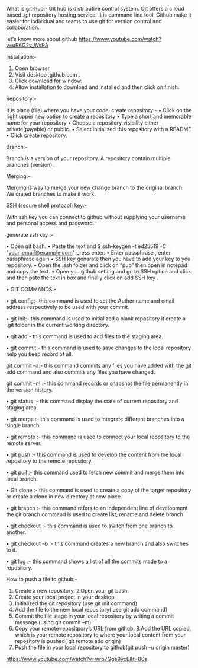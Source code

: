 What is git-hub:-
Git hub is distributive control system. Oit offers a c loud based 
.git repository hosting service. It is command line tool. Github
make it easier for individual and teams to use git for version 
control and collaboration.

let's know more about github 
https://www.youtube.com/watch?v=uR6G2v_WsRA

Installation:-

1. Open browser
2. Visit desktop .github.com .
3. Click download for window.
4. Allow installation to download and installed and then click 
on finish.

Repository:-

It is place (file) where you have your code.
create repository:-
• Click on the right upper new option to create a repository
• Type a short and memorable name for your repository
• Choose a repository visibility either private(payable) or 
public.
• Select initialized this repository with a README 
• Click create repository.

Branch:-

Branch is a version of your repository.
A repository contain multiple branches (version).

Merging:-

Merging is way to merge your new change branch to the 
original branch. We crated branches to make it work.

SSH (secure shell protocol) key:-

With ssh key you can connect to github without supplying your 
username and personal access and password.
 
generate ssh key :-

• Open git bash.
• Paste the text and $ ssh-keygen -t ed25519 -C "your_email@example.com"
press enter.
• Enter passphrase , enter passphrase again 
• SSH key genarate then you have to add your key to you 
repository.
• Open the .ssh folder and click on “pub” then open in 
notepad and copy the text.
• Open you github setting and go to SSH option and click 
and then pate the text in box and finally click on add SSH 
key .

• GIT COMMANDS:-

• git config:- this command is used to set the Auther 
name and email address respectively to be used with 
your commit.

• git init:- this command is used to initialized a blank 
repository it create a .git folder in the current working 
directory.

• git add:- this command is used to add files to the staging 
area.

• git commit:- this command is used to save changes to 
the local repository help you keep record of all. 

 git commit –a:- this command commits any files 
you have added with the git add command and 
also commits any files you have changed.

 git commit –m :- this command records or snapshot 
the file permanently in the version 
history.

• git status :- this command display the state of current 
repository and staging area.

• git merge :- this command is used to integrate different 
branches into a single branch.

• git remote :- this command is used to connect your local 
repository to the remote server.

• git push :- this command is used to develop the content 
from the local repository to the remote repository.

• git pull :- this command used to fetch new commit and 
merge them into local branch.

• Git clone :- this command is used to create a copy of the 
target repository or create a clone in new directory at new 
place.

• git branch :- this command refers to an independent line 
of development the git branch command is used to create 
list, rename and delete branch.

• git checkout :- this command is used to switch from one 
branch to another.

• git checkout –b :- this command creates a new branch 
and also switches to it.

• git log :- this command shows a list of all the commits 
made to a repository.
 
How to push a file to github:-

1. Create a new repository. 
2.Open your git bash.
3. Create your local project in your desktop
4. Initialized the git repository (use git init command)
5. Add the file to the new local repository( use git add 
command)
6. Commit the file stage in your local repository by 
writing a commit message (using git commit –m)
7. Copy your remote repositpory’s URL from github.
8.Add the URL copied, which is your remote repository 
to where your local content from your repository is 
pushed( git remote add origin)
9. Push the file in your local repository to github(git 
push –u origin master)

https://www.youtube.com/watch?v=wrb7Gge9yoE&t=80s
